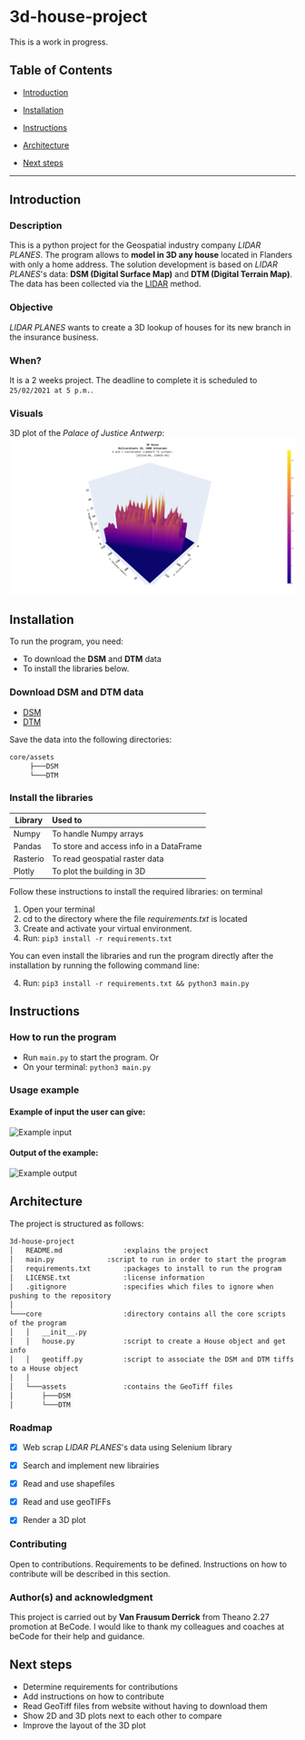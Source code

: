 # 3d-house-project
This is a work in progress.


## Table of Contents

- [Introduction](#introduction)

- [Installation](#installation)

- [Instructions](#instructions)

- [Architecture](#architecture)

- [Next steps](#next-steps)

---

## Introduction
### Description
This is a python project for the Geospatial industry company *LIDAR PLANES*. 
The program allows to **model in 3D any house** located in Flanders with only a home address.
The solution development is based on *LIDAR PLANES*'s data: **DSM (Digital Surface Map)** and **DTM (Digital Terrain Map)**.
The data has been collected via the [LIDAR](https://en.wikipedia.org/wiki/Lidar) method.

### Objective
*LIDAR PLANES* wants to create a 3D lookup of houses for its new branch in the insurance business.

### When?
It is a 2 weeks project.
The deadline to complete it is scheduled to `25/02/2021 at 5 p.m.`.

### Visuals
3D plot of the *Palace of Justice Antwerp*:
![3D Model of Justice Palace in Antwerp](https://github.com/DerrickDDInAI/3d-house-project/blob/main/core/assets/3d_plot_examples/Palace_of_Justice_Antwerp.gif?raw=true)


## Installation
To run the program, you need:
- To download the **DSM** and **DTM** data
- To install the libraries below.

### Download DSM and DTM data
- [DSM](http://www.geopunt.be/download?container=dhm-vlaanderen-ii-dsm-raster-1m&title=Digitaal%20Hoogtemodel%20Vlaanderen%20II,%20DSM,%20raster,%201m)
- [DTM](http://www.geopunt.be/download?container=dhm-vlaanderen-ii-dtm-raster-1m&title=Digitaal%20Hoogtemodel%20Vlaanderen%20II,%20DTM,%20raster,%201m)

Save the data into the following directories:
```
core/assets
     ├───DSM
     └───DTM
```

### Install the libraries
| Library       | Used to                                        |
| ------------- | :----------------------------------------------|
| Numpy         | To handle Numpy arrays                         |
| Pandas        | To store and access info in a DataFrame        |
| Rasterio      | To read geospatial raster data                 |
| Plotly        | To plot the building in 3D                     |


Follow these instructions to install the required libraries: on terminal
1. Open your terminal
2. cd to the directory where the file *requirements.txt* is located
3. Create and activate your virtual environment.
4. Run: 
```pip3 install -r requirements.txt```

You can even install the libraries and run the program directly after the installation by running the following command line:

4. Run:
```pip3 install -r requirements.txt && python3 main.py```

## Instructions
### How to run the program
- Run `main.py` to start the program.
Or
- On your terminal:
```python3 main.py```

### Usage example
#### Example of input the user can give:
![Example input](core/assets/3d_plot_examples/Example_input.png)

#### Output of the example:
![Example output](core/assets/3d_plot_examples/Example_output.png)

## Architecture
The project is structured as follows:

```
3d-house-project
│   README.md               :explains the project
│   main.py             :script to run in order to start the program
│   requirements.txt        :packages to install to run the program
│   LICENSE.txt             :license information
│   .gitignore              :specifies which files to ignore when pushing to the repository
│
└───core                    :directory contains all the core scripts of the program
│   │   __init__.py
│   │   house.py            :script to create a House object and get info
│   │   geotiff.py          :script to associate the DSM and DTM tiffs to a House object
│   │
│   └───assets              :contains the GeoTiff files
│       ├───DSM
│       └───DTM
```

### Roadmap
- [x] Web scrap *LIDAR PLANES*'s data using Selenium library
- [X] Search and implement new librairies
- [X] Read and use shapefiles
- [X] Read and use geoTIFFs
- [X] Render a 3D plot


### Contributing
Open to contributions.
Requirements to be defined.
Instructions on how to contribute will be described in this section.


### Author(s) and acknowledgment
This project is carried out by **Van Frausum Derrick** from Theano 2.27 promotion at BeCode.
I would like to thank my colleagues and coaches at beCode for their help and guidance.


## Next steps
- Determine requirements for contributions
- Add instructions on how to contribute
- Read GeoTiff files from website without having to download them
- Show 2D and 3D plots next to each other to compare
- Improve the layout of the 3D plot

